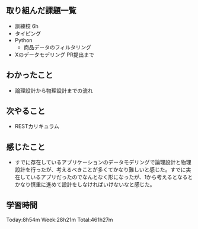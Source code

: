 ## 取り組んだ課題一覧
- 訓練校 6h
- タイピング
- Python
    - 商品データのフィルタリング
- Xのデータモデリング PR提出まで
## わかったこと
- 論理設計から物理設計までの流れ
## 次やること
- RESTカリキュラム
## 感じたこと
- すでに存在しているアプリケーションのデータモデリングで論理設計と物理設計を行ったが、考えるべきことが多くてかなり難しいと感じた。すでに実在しているアプリだったのでなんとなく形になったが、1から考えるとなるとかなり慎重に進めて設計をしなければいけないなと感じた。
## 学習時間
Today:8h54m Week:28h21m Total:461h27m